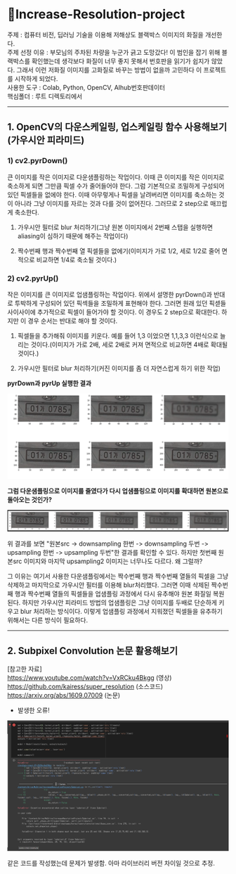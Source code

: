 # 🧐Increase-Resolution-project
주제 : 컴퓨터 비전, 딥러닝 기술을 이용해 저해상도 블랙박스 이미지의 화질을 개선한다.         
주제 선정 이유 : 부모님의 주차된 차량을 누군가 긁고 도망갔다! 이 범인을 잡기 위해 블랙박스를 확인했는데 생각보다 화질이 너무 좋지 못해서 번호판을 읽기가 쉽지가 않았다. 그래서 이런 저화질 이미지를 고화질로 바꾸는 방법이 없을까 고민하다 이 프로젝트를 시작하게 되었다.       
사용한 도구 : Colab, Python, OpenCV, AIhub번호판데이터         
핵심폴더 : 루트 디렉토리에서 

***
## 1. OpenCV의 다운스케일링, 업스케일링 함수 사용해보기(가우시안 피라미드)

### 1) cv2.pyrDown()

큰 이미지를 작은 이미지로 다운샘플링하는 작업이다. 이때 큰 이미지를 작은 이미지로 축소하게 되면 그만큼 픽셀 수가 줄어들어야 한다. 그럼 기본적으로 조밀하게 구성되어 있던 픽셀들을 없에야 한다. 이때 아무렇게나 픽셀을 날려버리면 이미지를 축소하는 것이 아니라 그냥 이미지를 자르는 것과 다를 것이 없어진다. 그러므로 2 step으로 매끄럽게 축소한다.           

1. 가우시안 필터로 blur 처리하기(그냥 원본 이미지에서 2번째 스탭을 실행하면 aliasing이 심하기 때문에 해주는 작업이다)

2. 짝수번째 행과 짝수번째 열 픽셀들을 없에기(이미지가 가로 1/2, 세로 1/2로 줄어 면적으로 비교하면 1/4로 축소될 것이다.)

### 2) cv2.pyrUp()

작은 이미지를 큰 이미지로 업샘플링하는 작업이다. 위에서 설명한 pyrDown()과 반대로 투박하게 구성되어 있던 픽섹들을 조밀하게 표현해야 한다. 그러면 원래 있던 픽섿들 사이사이에 추가적으로 픽셀이 들어가야 할 것이다. 이 경우도 2 step으로 확대한다. 하지만 이 경우 순서는 반대로 해야 할 것이다.           

1. 픽셀들을 추가해줘 이미지를 키운다. 예를 들어 1,3 이었으면 1,1,3,3 이런식으로 늘리는 것이다.(이미지가 가로 2배, 세로 2배로 커져 면적으로 비교하면 4배로 확대될 것이다.)

2. 가우시안 필터로 blur 처리하기(커진 이미지를 좀 더 자연스럽게 하기 위한 작업)

**pyrDown과 pyrUp 실행한 결과**

<img src="./images/다운업.png">

**그럼 다운샘플링으로 이미지를 줄였다가 다시 업샘플링으로 이미지를 확대하면 원본으로 돌아오는 것인가?**

<img src="./images/다운업한번에.png">

위 결과를 보면 "원본src -> downsampling 한번 -> downsampling 두번 -> upsampling 한번 -> upsampling 두번"한 결과를 확인할 수 있다. 하지만 첫번째 원본src 이미지와 마지막 upsampling2 이미지는 너무나도 다르다. 왜 그럴까?         

그 이유는 여기서 사용한 다운샘플링에서는 짝수번째 행과 짝수번째 열들의 픽셀을 그냥 삭제하고 마지막으로 가우시안 필터를 이용해 blur처리했다. 그러면 이때 삭제된 짝수번째 행과 짝수번째 열들의 픽셀들을 업샘플링 과정에서 다시 유추해야 원본 화질일 복원된다. 하지만 가우시안 피라미드 방법의 업샘플링은 그냥 이미지를 두배로 단순하게 키우고 blur 처리하는 방식이다. 이렇게 업샘플링 과정에서 지워졌던 픽셀들을 유추하기 위해서는 다른 방식이 필요하다.

***
## 2. Subpixel Convolution 논문 활용해보기
[참고한 자료]    
https://www.youtube.com/watch?v=VxRCku4Bkgg (영상)       
https://github.com/kairess/super_resolution (소스코드)     
https://arxiv.org/abs/1609.07009 (논문)    

- 발생한 오류!

<img src="./images/2022.12.08_오류.png">

같은 코드를 작성했는데 문제가 발생함. 아마 라이브러리 버전 차이일 것으로 추정.